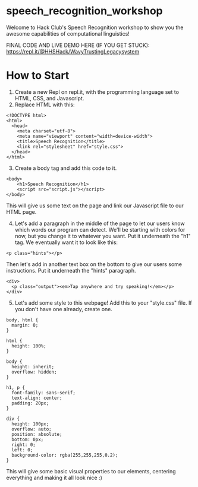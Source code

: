 # speech_recognition_workshop

Welcome to Hack Club's Speech Recognition workshop to show you the awesome capabilities of computational linguistics!

FINAL CODE AND LIVE DEMO HERE (IF YOU GET STUCK): https://repl.it/@HHSHack/WavyTrustingLegacysystem

# How to Start
1. Create a new Repl on repl.it, with the programming language set to HTML, CSS, and Javascript.
2. Replace HTML with this:
```
<!DOCTYPE html>
<html>
  <head>
    <meta charset="utf-8">
    <meta name="viewport" content="width=device-width">
    <title>Speech Recognition</title>
    <link rel="stylesheet" href="style.css">
  </head>
</html>
```

3. Create a body tag and add this code to it.
```
<body>
    <h1>Speech Recognition</h1>
    <script src="script.js"></script>
</body>
```
This will give us some text on the page and link our Javascript file to our HTML page.



4. Let's add a paragraph in the middle of the page to let our users know which words our program can detect. We'll be starting with colors for now, but you change it to whatever you want. Put it underneath the "h1" tag. We eventually want it to look like this:

```
<p class="hints"></p>
```

Then let's add in another text box on the bottom to give our users some instructions. Put it underneath the "hints" paragraph.
```
<div>
  <p class="output"><em>Tap anywhere and try speaking!</em></p>
</div>
```

5. Let's add some style to this webpage! Add this to your "style.css" file. If you don't have one already, create one.
```
body, html {
  margin: 0;
}

html {
  height: 100%;
}

body {
  height: inherit;
  overflow: hidden;
}

h1, p {
  font-family: sans-serif;
  text-align: center;
  padding: 20px;
}

div {
  height: 100px;
  overflow: auto;
  position: absolute;
  bottom: 0px;
  right: 0;
  left: 0;
  background-color: rgba(255,255,255,0.2);
}
```

This will give some basic visual properties to our elements, centering everything and making it all look nice :)
